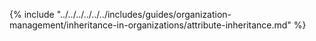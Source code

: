 {% include "../../../../../../includes/guides/organization-management/inheritance-in-organizations/attribute-inheritance.md" %}
